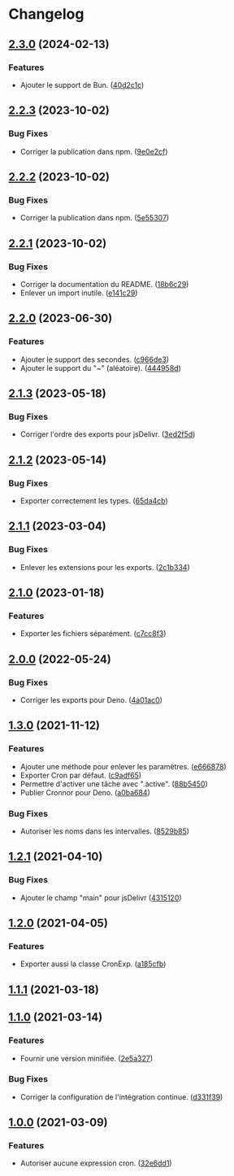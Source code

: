# Changelog

## [2.3.0](https://github.com/regseb/cronnor/compare/v2.2.3...v2.3.0) (2024-02-13)

### Features

- Ajouter le support de Bun.
  ([40d2c1c](https://github.com/regseb/cronnor/commit/40d2c1c82247408d014ab1b48b7fbb4e5365b8e1))

## [2.2.3](https://github.com/regseb/cronnor/compare/v2.2.2...v2.2.3) (2023-10-02)

### Bug Fixes

- Corriger la publication dans npm.
  ([9e0e2cf](https://github.com/regseb/cronnor/commit/9e0e2cfbc9bcea5101b4f29797f0c22813bbd204))

## [2.2.2](https://github.com/regseb/cronnor/compare/v2.2.1...v2.2.2) (2023-10-02)

### Bug Fixes

- Corriger la publication dans npm.
  ([5e55307](https://github.com/regseb/cronnor/commit/5e55307594a31062ec48a94498fe6cba40af298e))

## [2.2.1](https://github.com/regseb/cronnor/compare/v2.2.0...v2.2.1) (2023-10-02)

### Bug Fixes

- Corriger la documentation du README.
  ([18b6c29](https://github.com/regseb/cronnor/commit/18b6c2939ff7ade7eff2d67580140c1b7daf7b8c))
- Enlever un import inutile.
  ([e141c29](https://github.com/regseb/cronnor/commit/e141c294a574581fb4d58529712fb28bc5ecbef6))

## [2.2.0](https://github.com/regseb/cronnor/compare/v2.1.3...v2.2.0) (2023-06-30)

### Features

- Ajouter le support des secondes.
  ([c966de3](https://github.com/regseb/cronnor/commit/c966de3a3fefaba78fa51cdbfed3066fcd0b3570))
- Ajouter le support du "~" (aléatoire).
  ([444958d](https://github.com/regseb/cronnor/commit/444958d59daa2ffed356487b11d31163289782c9))

## [2.1.3](https://github.com/regseb/cronnor/compare/v2.1.2...v2.1.3) (2023-05-18)

### Bug Fixes

- Corriger l'ordre des exports pour jsDelivr.
  ([3ed2f5d](https://github.com/regseb/cronnor/commit/3ed2f5d24dbfe6ad6bfeced23ff11cb2ca52b0ad))

## [2.1.2](https://github.com/regseb/cronnor/compare/v2.1.1...v2.1.2) (2023-05-14)

### Bug Fixes

- Exporter correctement les types.
  ([65da4cb](https://github.com/regseb/cronnor/commit/65da4cbca344373ff6651aa2bdc6b66377cc8eaf))

## [2.1.1](https://github.com/regseb/cronnor/compare/v2.1.0...v2.1.1) (2023-03-04)

### Bug Fixes

- Enlever les extensions pour les exports.
  ([2c1b334](https://github.com/regseb/cronnor/commit/2c1b33444d0625683c81cca4beb6224475c4781d))

## [2.1.0](https://github.com/regseb/cronnor/compare/v2.0.0...v2.1.0) (2023-01-18)

### Features

- Exporter les fichiers séparément.
  ([c7cc8f3](https://github.com/regseb/cronnor/commit/c7cc8f3b1e73e7c9c4516a9668e625dabd2e0dc3))

## [2.0.0](https://github.com/regseb/cronnor/compare/v1.3.0...v2.0.0) (2022-05-24)

### Bug Fixes

- Corriger les exports pour Deno.
  ([4a01ac0](https://github.com/regseb/cronnor/commit/4a01ac0f69e434ba98e5b8119b2840b8d0d708e7))

## [1.3.0](https://github.com/regseb/cronnor/compare/v1.2.1...v1.3.0) (2021-11-12)

### Features

- Ajouter une méthode pour enlever les paramètres.
  ([e666878](https://github.com/regseb/cronnor/commit/e666878d85d9360907eeaac6468f5088cb99aaaa))
- Exporter Cron par défaut.
  ([c9adf65](https://github.com/regseb/cronnor/commit/c9adf658de1bf402ba282879125be563d2286d84))
- Permettre d'activer une tâche avec ".active".
  ([88b5450](https://github.com/regseb/cronnor/commit/88b545032f7d6224aeb7c98189212cb0190afa65))
- Publier Cronnor pour Deno.
  ([a0ba684](https://github.com/regseb/cronnor/commit/a0ba684bd6e38ca7b252c041fc78bfe08877518d))

### Bug Fixes

- Autoriser les noms dans les intervalles.
  ([8529b85](https://github.com/regseb/cronnor/commit/8529b85a1cc76b11c7d3c80bccf03ab1f0a53b9a))

## [1.2.1](https://github.com/regseb/cronnor/compare/v1.2.0...v1.2.1) (2021-04-10)

### Bug Fixes

- Ajouter le champ "main" pour jsDelivr
  ([4315120](https://github.com/regseb/cronnor/commit/4315120bb3c3e58f9bf6e4d85d50df2a635c84f9))

## [1.2.0](https://github.com/regseb/cronnor/compare/v1.1.1...v1.2.0) (2021-04-05)

### Features

- Exporter aussi la classe CronExp.
  ([a185cfb](https://github.com/regseb/cronnor/commit/a185cfb4d169466ed318e0afd2b437c25d72a517))

## [1.1.1](https://github.com/regseb/cronnor/compare/v1.1.0...v1.1.1) (2021-03-18)

## [1.1.0](https://github.com/regseb/cronnor/compare/v1.0.0...v1.1.0) (2021-03-14)

### Features

- Fournir une version minifiée.
  ([2e5a327](https://github.com/regseb/cronnor/commit/2e5a3279575c1f611043d81e5cd98d645f2451c0))

### Bug Fixes

- Corriger la configuration de l'intégration continue.
  ([d331f39](https://github.com/regseb/cronnor/commit/d331f3951c3736525e00490dd7d5c88217d931e7))

## [1.0.0](https://github.com/regseb/cronnor/compare/v0.4.0...v1.0.0) (2021-03-09)

### Features

- Autoriser aucune expression cron.
  ([32e6dd1](https://github.com/regseb/cronnor/commit/32e6dd19a58fdfdf02c1490625d5ca751f3267c4))
